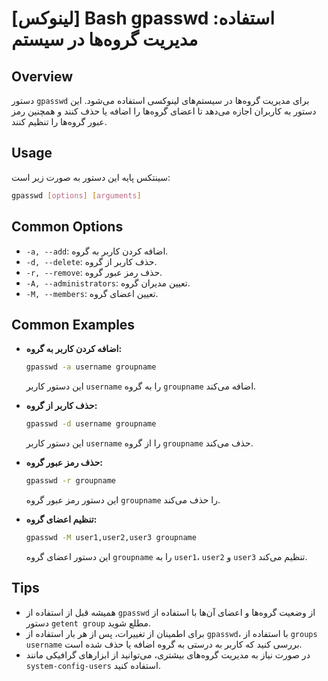 # [لینوکس] Bash gpasswd استفاده: مدیریت گروه‌ها در سیستم

## Overview
دستور `gpasswd` برای مدیریت گروه‌ها در سیستم‌های لینوکسی استفاده می‌شود. این دستور به کاربران اجازه می‌دهد تا اعضای گروه‌ها را اضافه یا حذف کنند و همچنین رمز عبور گروه‌ها را تنظیم کنند.

## Usage
سینتکس پایه این دستور به صورت زیر است:

```bash
gpasswd [options] [arguments]
```

## Common Options
- `-a, --add`: اضافه کردن کاربر به گروه.
- `-d, --delete`: حذف کاربر از گروه.
- `-r, --remove`: حذف رمز عبور گروه.
- `-A, --administrators`: تعیین مدیران گروه.
- `-M, --members`: تعیین اعضای گروه.

## Common Examples
- **اضافه کردن کاربر به گروه:**
  ```bash
  gpasswd -a username groupname
  ```
  این دستور کاربر `username` را به گروه `groupname` اضافه می‌کند.

- **حذف کاربر از گروه:**
  ```bash
  gpasswd -d username groupname
  ```
  این دستور کاربر `username` را از گروه `groupname` حذف می‌کند.

- **حذف رمز عبور گروه:**
  ```bash
  gpasswd -r groupname
  ```
  این دستور رمز عبور گروه `groupname` را حذف می‌کند.

- **تنظیم اعضای گروه:**
  ```bash
  gpasswd -M user1,user2,user3 groupname
  ```
  این دستور اعضای گروه `groupname` را به `user1`، `user2` و `user3` تنظیم می‌کند.

## Tips
- همیشه قبل از استفاده از `gpasswd` از وضعیت گروه‌ها و اعضای آن‌ها با استفاده از دستور `getent group` مطلع شوید.
- برای اطمینان از تغییرات، پس از هر بار استفاده از `gpasswd`، با استفاده از `groups username` بررسی کنید که کاربر به درستی به گروه اضافه یا حذف شده است.
- در صورت نیاز به مدیریت گروه‌های بیشتری، می‌توانید از ابزارهای گرافیکی مانند `system-config-users` استفاده کنید.